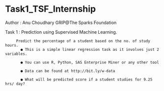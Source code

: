 # Task1_TSF_Internship
Author : Anu Choudhary
GRIP@The Sparks Foundation

Task 1 : Prediction using Supervised Machine Learning.

         Predict the percentage of a student based on the no. of study hours.
           ● This is a simple linear regression task as it involves just 2 variables.

           ● You can use R, Python, SAS Enterprise Miner or any other tool

           ● Data can be found at http://bit.ly/w-data

           ● What will be predicted score if a student studies for 9.25 hrs/ day?
